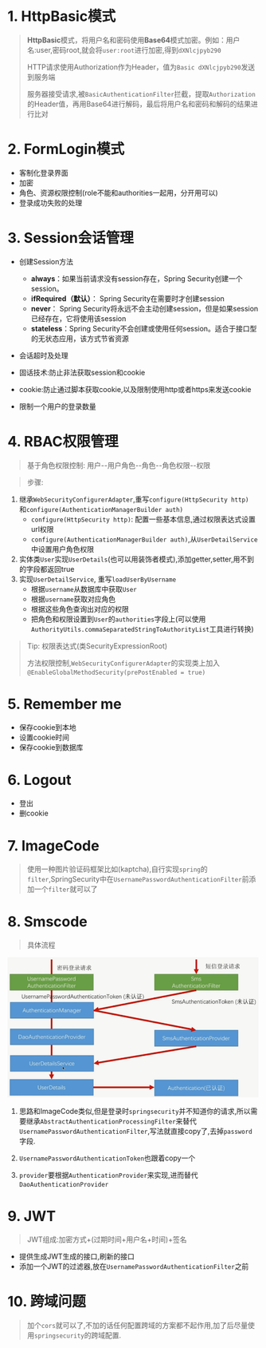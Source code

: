 # 1. HttpBasic模式
>**HttpBasic**模式，将用户名和密码使用**Base64**模式加密。例如：用户名:user,密码root,就会将`user:root`进行加密,得到`dXNlcjpyb290`
>
>HTTP请求使用Authorization作为Header，值为`Basic dXNlcjpyb290`发送到服务端
>
>服务器接受请求,被`BasicAuthenticationFilter`拦截，提取`Authorization`的Header值，再用Base64进行解码，最后将用户名和密码和解码的结果进行比对

# 2. FormLogin模式
- 客制化登录界面
- 加密
- 角色、资源权限控制(role不能和authorities一起用，分开用可以)
- 登录成功失败的处理

# 3. Session会话管理

- 创建Session方法
  - **always**：如果当前请求没有session存在，Spring Security创建一个session。
  - **ifRequired（默认）**： Spring Security在需要时才创建session
  - **never**： Spring Security将永远不会主动创建session，但是如果session已经存在，它将使用该session
  - **stateless**：Spring Security不会创建或使用任何session。适合于接口型的无状态应用，该方式节省资源

- 会话超时及处理

- 固话技术:防止非法获取session和cookie

- cookie:防止通过脚本获取cookie,以及限制使用http或者https来发送cookie
- 限制一个用户的登录数量

# 4. RBAC权限管理

> 基于角色权限控制: 用户--用户角色--角色--角色权限--权限

> 步骤:

1. 继承`WebSecurityConfigurerAdapter`,重写`configure(HttpSecurity http) `和`configure(AuthenticationManagerBuilder auth)`
   - `configure(HttpSecurity http)`: 配置一些基本信息,通过权限表达式设置url权限
   - `configure(AuthenticationManagerBuilder auth)`,从`UserDetailService`中设置用户角色权限
2. 实体类`User`实现`UserDetails`(也可以用装饰者模式),添加getter,setter,用不到的字段都返回true
3. 实现`UserDetailService`, 重写`loadUserByUsername`
   - 根据`username`从数据库中获取`User`
   - 根据`username`获取对应角色
   - 根据这些角色查询出对应的权限
   - 把角色和权限设置到`User`的`authorities`字段上(可以使用`AuthorityUtils.commaSeparatedStringToAuthorityList`工具进行转换)

>Tip: 权限表达式(类SecurityExpressionRoot)
>
>方法权限控制,`WebSecurityConfigurerAdapter`的实现类上加入`@EnableGlobalMethodSecurity(prePostEnabled = true)`

# 5. Remember me

- 保存cookie到本地
- 设置cookie时间
- 保存cookie到数据库

# 6. Logout

- 登出
- 删cookie

# 7. ImageCode

> 使用一种图片验证码框架比如(kaptcha),自行实现`spring`的`filter`,SpringSecurity中在`UsernamePasswordAuthenticationFilter`前添加一个`filter`就可以了

# 8. Smscode

> 具体流程

![image-20200518164032643](./image/smscode.png)

1. 思路和ImageCode类似,但是登录时`springsecurity`并不知道你的请求,所以需要继承`AbstractAuthenticationProcessingFilter`来替代`UsernamePasswordAuthenticationFilter`,写法就直接copy了,去掉`password`字段.

2. `UsernamePasswordAuthenticationToken`也跟着copy一个

3. `provider`要根据`AuthenticationProvider`来实现,进而替代`DaoAuthenticationProvider`

# 9. JWT

> JWT组成:加密方式+(过期时间+用户名+时间)+签名

- 提供生成JWT生成的接口,刷新的接口
- 添加一个JWT的过滤器,放在`UsernamePasswordAuthenticationFilter`之前

# 10. 跨域问题

> 加个`cors`就可以了,不加的话任何配置跨域的方案都不起作用,加了后尽量使用`springsecurity`的跨域配置.